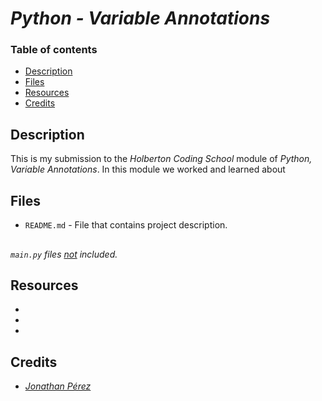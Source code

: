 # _Python - Variable Annotations_

### Table of contents

- [Description](#description)
- [Files](#files)
- [Resources](#resources)
- [Credits](#credits)

## Description

This is my submission to the _Holberton Coding School_ module of _Python, Variable Annotations_. In this module we worked and learned about

## Files

- `README.md` - File that contains project description.

##

_`main.py` files <ins>not</ins> included._

## Resources

- _[]()_
- _[]()_
- _[]()_

## Credits

- _[Jonathan Pérez](https://github.com/prodjohnper)_
